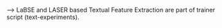 --> LaBSE and LASER based Textual Feature Extraction are part of trainer script (text-experiments).
